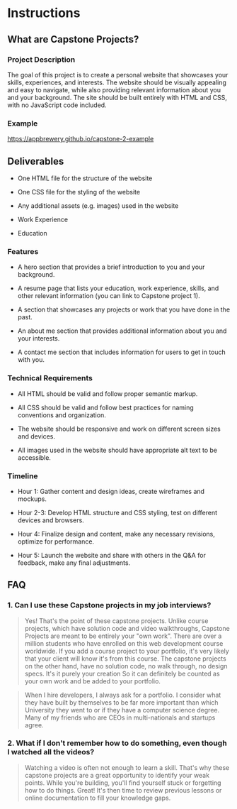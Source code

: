 # Instructions

## What are Capstone Projects?

### Project Description
The goal of this project is to create a personal website that showcases your skills, experiences, and interests. The website should be visually appealing and easy to navigate, while also providing relevant information about you and your background. The site should be built entirely with HTML and CSS, with no JavaScript code included.

### Example
https://appbrewery.github.io/capstone-2-example


## Deliverables
- One HTML file for the structure of the website

- One CSS file for the styling of the website

- Any additional assets (e.g. images) used in the website
- Work Experience
- Education

### Features
- A hero section that provides a brief introduction to you and your background.

- A resume page that lists your education, work experience, skills, and other relevant information (you can link to Capstone project 1).

- A section that showcases any projects or work that you have done in the past.

- An about me section that provides additional information about you and your interests.

- A contact me section that includes information for users to get in touch with you.



### Technical Requirements
- All HTML should be valid and follow proper semantic markup.

- All CSS should be valid and follow best practices for naming conventions and organization.

- The website should be responsive and work on different screen sizes and devices.

- All images used in the website should have appropriate alt text to be accessible.



### Timeline
- Hour 1: Gather content and design ideas, create wireframes and mockups.

- Hour 2-3: Develop HTML structure and CSS styling, test on different devices and browsers.

- Hour 4: Finalize design and content, make any necessary revisions, optimize for performance.

- Hour 5: Launch the website and share with others in the Q&A for feedback, make any final adjustments.



## FAQ
### 1. Can I use these Capstone projects in my job interviews?

  > Yes! That's the point of these capstone projects. Unlike course projects, which have solution code and video walkthroughs, Capstone Projects are meant to be entirely your "own work". There are over a million students who have enrolled on this web development course worldwide. If you add a course project to your portfolio, it's very likely that your client will know it's from this course. The capstone projects on the other hand, have no solution code, no walk through, no design specs. It's it purely your creation So it can definitely be counted as your own work and be added to your portfolio.

> When I hire developers, I always ask for a portfolio. I consider what they have built by themselves to be far more important than which University they went to or if they have a computer science degree. Many of my friends who are CEOs in multi-nationals and startups agree.



### 2. What if I don't remember how to do something, even though I watched all the videos?

> Watching a video is often not enough to learn a skill. That's why these capstone projects are a great opportunity to identify your weak points. While you're building, you'll find yourself stuck or forgetting how to do things. Great! It's then time to review previous lessons or online documentation to fill your knowledge gaps.